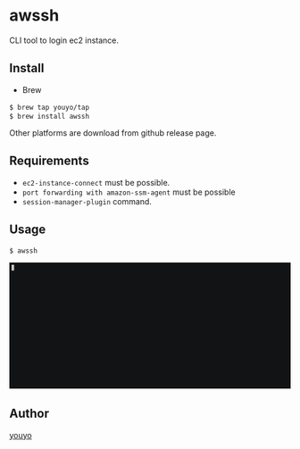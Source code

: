 # awssh

CLI tool to login ec2 instance.

## Install

- Brew

```
$ brew tap youyo/tap
$ brew install awssh
```

Other platforms are download from github release page.

## Requirements

- `ec2-instance-connect` must be possible.
- `port forwarding with amazon-ssm-agent` must be possible
- `session-manager-plugin` command.

## Usage

```
$ awssh
```

![demo](documents/images/demo.gif)

## Author

[youyo](https://github.com/youyo)
